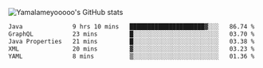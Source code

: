 ![Yamalameyooooo's GitHub stats](https://github-readme-stats.vercel.app/api?username=yamalameyooooo&theme=transparent&show_icons=true\&show=reviews,discussions_started,discussions_answered,prs_merged,prs_merged_percentage)

<!--START_SECTION:waka-->

```txt
Java              9 hrs 10 mins   █████████████████████▓░░░   86.74 %
GraphQL           23 mins         █░░░░░░░░░░░░░░░░░░░░░░░░   03.70 %
Java Properties   21 mins         █░░░░░░░░░░░░░░░░░░░░░░░░   03.38 %
XML               20 mins         ▓░░░░░░░░░░░░░░░░░░░░░░░░   03.23 %
YAML              8 mins          ▒░░░░░░░░░░░░░░░░░░░░░░░░   01.36 %
```

<!--END_SECTION:waka-->

